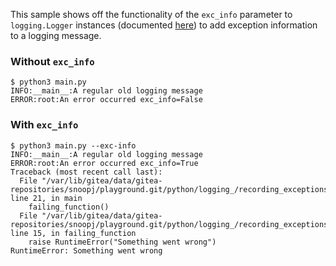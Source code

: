 This sample shows off the functionality of the `exc_info` parameter to `logging.Logger`
instances (documented [here](https://docs.python.org/3/library/logging.html#logging.Logger.debug))
to add exception information to a logging message.


### Without `exc_info`

```
$ python3 main.py
INFO:__main__:A regular old logging message
ERROR:root:An error occurred exc_info=False
```

### With `exc_info`

```
$ python3 main.py --exc-info
INFO:__main__:A regular old logging message
ERROR:root:An error occurred exc_info=True
Traceback (most recent call last):
  File "/var/lib/gitea/data/gitea-repositories/snoopj/playground.git/python/logging_/recording_exceptions/main.py", line 21, in main
    failing_function()
  File "/var/lib/gitea/data/gitea-repositories/snoopj/playground.git/python/logging_/recording_exceptions/main.py", line 15, in failing_function
    raise RuntimeError("Something went wrong")
RuntimeError: Something went wrong
```
